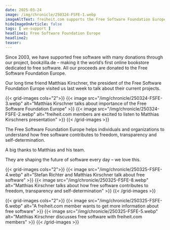 ```yaml
---
date: 2025-03-24
image: /img/chronicle/250324-FSFE-1.webp
imageAltText: freiheit.com supports the Free Software Foundation Europe
hideImageOnArticle: false
tags: [ we-support ]
headline1: Free Software Foundation Europe
headline2:
teaser:
---
```


Since 2003, we have supported free software with many donations through our project, bookzilla.de – making it the world’s first online bookstore dedicated to free software. All our proceeds are donated to the Free Software Foundation Europe.

Our long time friend Matthias Kirschner, the president of the Free Software Foundation Europe visited us last week to talk about their current projects.

{{< grid-images cols="2">}}
    {{< image src="/img/chronicle/250324-FSFE-3.webp" alt="Matthias Kirschner talks about importance of the Free Software Foundation Europe" >}}
    {{< image src="/img/chronicle/250324-FSFE-2.webp" alt="freiheit.com members are excited to listen to Matthias Kirschners presentation" >}}
{{< /grid-images >}}

The Free Software Foundation Europe helps individuals and organizations to understand how free software contributes to freedom, transparency and self-determination.

A big thanks to Matthias and his team.

They are shaping the future of software every day – we love this.

{{< grid-images cols="2">}}
    {{< image src="/img/chronicle/250325-FSFE-4.webp" alt="Stefan Richter and Matthias Kirschner talk about free software" >}}
    {{< image src="/img/chronicle/250325-FSFE-8.webp" alt="Matthias Kirschner talks about how free software contributes to freedom, transparency and self-determination" >}}
{{< /grid-images >}}

{{< grid-images cols="2">}}
    {{< image src="/img/chronicle/250325-FSFE-6.webp" alt="A freiheit.com member wants to get more information about free software" >}}
    {{< image src="/img/chronicle/250325-FSFE-5.webp" alt="Matthias Kirschner discusses free software with freiheit.com members" >}}
{{< /grid-images >}}